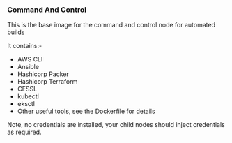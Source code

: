 ### Command And Control 

This is the base image for the command and control node for automated builds

It contains:-

  * AWS CLI
  * Ansible
  * Hashicorp Packer
  * Hashicorp Terraform
  * CFSSL
  * kubectl
  * eksctl
  * Other useful tools, see the Dockerfile for details

Note, no credentials are installed, your child nodes should inject credentials as required.
